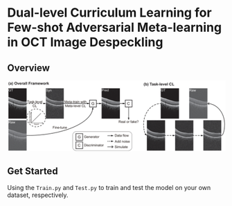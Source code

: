 # Dual-level Curriculum Learning for Few-shot Adversarial Meta-learning in OCT Image Despeckling

## Overview

<center>
<img src="/Figure/Overview.jpg">
</center>

## Get Started

Using the ```Train.py``` and ```Test.py``` to train and test the model on your own dataset, respectively.